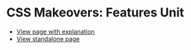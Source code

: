 # CSS Makeovers: Features Unit

* [View page with explanation](https://www.cssmakeovers.com/patterns/features-unit/)
* [View standalone page](https://www.cssmakeovers.com/patterns/features-unit/standalone.html)
